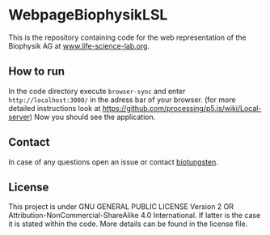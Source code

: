 # WebpageBiophysikLSL
This is the repository containing code for the web representation of the Biophysik AG at www.life-science-lab.org.

## How to run
In the code directory execute `browser-sync` and enter `http://localhost:3000/` in the adress bar of your browser. (for more detailed instructions look at https://github.com/processing/p5.js/wiki/Local-server) Now you should see the application.

## Contact
In case of any questions open an issue or contact [biotungsten](https://github.com/biotungsten).

## License
This project is under GNU GENERAL PUBLIC LICENSE Version 2 OR Attribution-NonCommercial-ShareAlike 4.0 International. If latter is the case it is stated within the code. More details can be found in the license file.